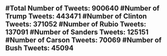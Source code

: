 #Total Number of Tweets: 900640 
#Number of Trump Tweets: 443471
#Number of Clinton Tweets: 371052
#Number of Rubio Tweets: 137091
#Number of Sanders Tweets: 125151
#Number of Carson Tweets: 70069
#Number of Bush Tweets: 45094
---
